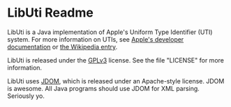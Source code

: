 LibUti Readme
=============

LibUti is a Java implementation of Apple's Uniform Type Identifier (UTI) system. For more information on UTIs, see [Apple's developer documentation](http://developer.apple.com/mac/library/documentation/FileManagement/Conceptual/understanding_utis/) or [the Wikipedia entry](http://en.wikipedia.org/wiki/Uniform_Type_Identifier).

LibUti is released under the [GPLv3](https://www.gnu.org/licenses/gpl.html) license. See the file "LICENSE" for more information.

LibUti uses [JDOM](http://www.jdom.org), which is released under an Apache-style license. JDOM is awesome. All Java programs should use JDOM for XML parsing. Seriously yo.